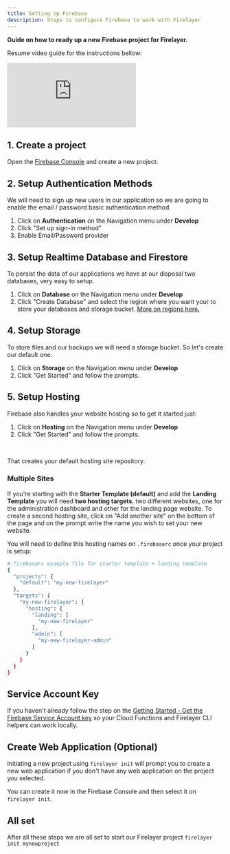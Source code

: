 ```yaml
---
title: Setting Up Firebase
description: Steps to configure Firebase to work with Firelayer
---
```


**Guide on how to ready up a new Firebase project for Firelayer.**

Resume video guide for the instructions bellow:

<div class="video">
  <iframe src="https://www.youtube.com/embed/cw1h0GfVEqQ" frameborder="0" allow="accelerometer; autoplay; encrypted-media; gyroscope; picture-in-picture" allowfullscreen></iframe>
</div>

## 1. Create a project
Open the <a href="https://console.firebase.google.com" target="_blank">Firebase Console</a> and create a new project.

## 2. Setup Authentication Methods
We will need to sign up new users in our application so we are going to enable the email / password basic authentication method.
1. Click on **Authentication** on the Navigation menu under **Develop**
2. Click "Set up sign-in method"
3. Enable Email/Password provider

## 3. Setup Realtime Database and Firestore
To persist the data of our applications we have at our disposal two databases, very easy to setup.

1. Click on **Database** on the Navigation menu under **Develop**
2. Click "Create Database" and select the region where you want your to store your databases and storage bucket. <a href="https://firebase.google.com/docs/projects/locations" target="_blank">More on regions here.</a>

## 4. Setup Storage
To store files and our backups we will need a storage bucket. So let's create our default one.

1. Click on **Storage** on the Navigation menu under **Develop**
2. Click "Get Started" and follow the prompts.

## 5. Setup Hosting
Firebase also handles your website hosting so to get it started just:

1. Click on **Hosting** on the Navigation menu under **Develop**
2. Click "Get Started" and follow the prompts.

<br>

That creates your default hosting site repository.

### Multiple Sites
If you're starting with the **Starter Template (default)** and add the **Landing Template** you will need **two hosting targets**, two different websites, one for the administration dashboard and other for the landing page website.
To create a second hosting site, click on "Add another site" on the bottom of the page and on the prompt write the name you wish to set your new website.

You will need to define this hosting names on `.firebaserc` once your project is setup:
```sh
#.firebaserc example file for starter template + landing template
{
  "projects": {
    "default": "my-new-firelayer"
  },
  "targets": {
    "my-new-firelayer": {
      "hosting": {
        "landing": [
          "my-new-firelayer"
        ],
        "admin": [
          "my-new-firelayer-admin"
        ]
      }
    }
  }
}
```

## Service Account Key
If you haven't already follow the step on the [Getting Started - Get the Firebase Service Account key](/docs/getting-started#get-the-firebase-service-account-key) so your Cloud Functions and Firelayer CLI helpers can work locally.

## Create Web Application (Optional)
Initiating a new project using `firelayer init` will prompt you to create a new web application if you don't have any web application on the project you selected.

You can create it now in the Firebase Console and then select it on `firelayer init`.

## All set

After all these steps we are all set to start our Firelayer project `firelayer init mynewproject`
